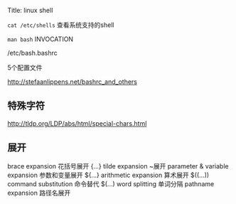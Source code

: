 Title: linux shell


`cat /etc/shells` 查看系统支持的shell


`man bash` INVOCATION

/etc/bash.bashrc

5个配置文件

http://stefaanlippens.net/bashrc_and_others

## 特殊字符

http://tldp.org/LDP/abs/html/special-chars.html

## 展开

brace expansion 花括号展开 {...}
tilde expansion ~展开
parameter & variable expansion 参数和变量展开 ${...}
arithmetic expansion 算术展开 $((...))
command substitution 命令替代 $(...)
word splitting 单词分隔
pathname expansion 路径名展开
